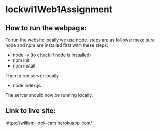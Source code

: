 # lockwi1Web1Assignment

## How to run the webpage:

To run the website locally we use node.
steps are as follows:
make sure node and npm are installed first with these steps:

- node -v (to check if node is installed)
- npm init
- npm install

Then to run server locally 

- node index.js

The server should now be running locally.

## Link to live site:
https://william-lock-cars.herokuapp.com/
